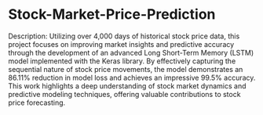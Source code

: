 # Stock-Market-Price-Prediction

Description: Utilizing over 4,000 days of historical stock price data, this project focuses on improving market insights and predictive accuracy through the development of an advanced Long Short-Term Memory (LSTM) model implemented with the Keras library. By effectively capturing the sequential nature of stock price movements, the model demonstrates an 86.11% reduction in model loss and achieves an impressive 99.5% accuracy. This work highlights a deep understanding of stock market dynamics and predictive modeling techniques, offering valuable contributions to stock price forecasting.
